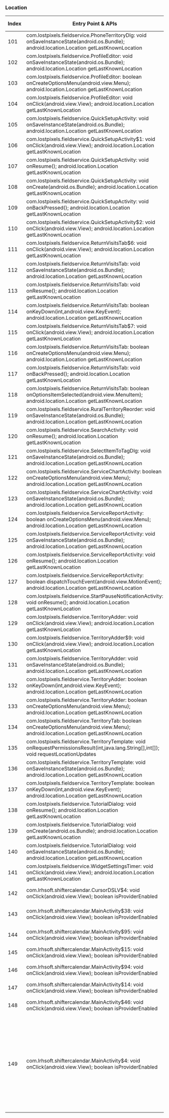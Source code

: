 ### Location
| Index | Entry Point & APIs | Screen shot | Resource id | Label |
| ------------- | ------------- | ------------- |-------------|-------------|
| 101 | com.lostpixels.fieldservice.PhoneTerritoryDlg: void onSaveInstanceState(android.os.Bundle); android.location.Location getLastKnownLocation | ![](C:\Users\hfu\Documents\COSMOS\output\py\Play_win8\Productivity\com.lostpixels.fieldservice\com.lostpixels.fieldservice.PhoneTerritoryDlg.png) |  | |
| 102 | com.lostpixels.fieldservice.ProfileEditor: void onSaveInstanceState(android.os.Bundle); android.location.Location getLastKnownLocation | ![](C:\Users\hfu\Documents\COSMOS\output\py\Play_win8\Productivity\com.lostpixels.fieldservice\com.lostpixels.fieldservice.ProfileEditor.png) |  | |
| 103 | com.lostpixels.fieldservice.ProfileEditor: boolean onCreateOptionsMenu(android.view.Menu); android.location.Location getLastKnownLocation | ![](C:\Users\hfu\Documents\COSMOS\output\py\Play_win8\Productivity\com.lostpixels.fieldservice\com.lostpixels.fieldservice.ProfileEditor.png) |  | |
| 104 | com.lostpixels.fieldservice.ProfileEditor: void onClick(android.view.View); android.location.Location getLastKnownLocation | ![](C:\Users\hfu\Documents\COSMOS\output\py\Play_win8\Productivity\com.lostpixels.fieldservice\com.lostpixels.fieldservice.ProfileEditor.png) |  | |
| 105 | com.lostpixels.fieldservice.QuickSetupActivity: void onSaveInstanceState(android.os.Bundle); android.location.Location getLastKnownLocation | ![](C:\Users\hfu\Documents\COSMOS\output\py\Play_win8\Productivity\com.lostpixels.fieldservice\com.lostpixels.fieldservice.QuickSetupActivity.png) |  | |
| 106 | com.lostpixels.fieldservice.QuickSetupActivity$1: void onClick(android.view.View); android.location.Location getLastKnownLocation | ![](C:\Users\hfu\Documents\COSMOS\output\py\Play_win8\Productivity\com.lostpixels.fieldservice\com.lostpixels.fieldservice.QuickSetupActivity.png) |  | |
| 107 | com.lostpixels.fieldservice.QuickSetupActivity: void onResume(); android.location.Location getLastKnownLocation | ![](C:\Users\hfu\Documents\COSMOS\output\py\Play_win8\Productivity\com.lostpixels.fieldservice\com.lostpixels.fieldservice.QuickSetupActivity.png) |  | |
| 108 | com.lostpixels.fieldservice.QuickSetupActivity: void onCreate(android.os.Bundle); android.location.Location getLastKnownLocation | ![](C:\Users\hfu\Documents\COSMOS\output\py\Play_win8\Productivity\com.lostpixels.fieldservice\com.lostpixels.fieldservice.QuickSetupActivity.png) |  | |
| 109 | com.lostpixels.fieldservice.QuickSetupActivity: void onBackPressed(); android.location.Location getLastKnownLocation | ![](C:\Users\hfu\Documents\COSMOS\output\py\Play_win8\Productivity\com.lostpixels.fieldservice\com.lostpixels.fieldservice.QuickSetupActivity.png) |  | |
| 110 | com.lostpixels.fieldservice.QuickSetupActivity$2: void onClick(android.view.View); android.location.Location getLastKnownLocation | ![](C:\Users\hfu\Documents\COSMOS\output\py\Play_win8\Productivity\com.lostpixels.fieldservice\com.lostpixels.fieldservice.QuickSetupActivity.png) |  | |
| 111 | com.lostpixels.fieldservice.ReturnVisitsTab$6: void onClick(android.view.View); android.location.Location getLastKnownLocation | ![](C:\Users\hfu\Documents\COSMOS\output\py\Play_win8\Productivity\com.lostpixels.fieldservice\com.lostpixels.fieldservice.ReturnVisitsTab.png) |  | |
| 112 | com.lostpixels.fieldservice.ReturnVisitsTab: void onSaveInstanceState(android.os.Bundle); android.location.Location getLastKnownLocation | ![](C:\Users\hfu\Documents\COSMOS\output\py\Play_win8\Productivity\com.lostpixels.fieldservice\com.lostpixels.fieldservice.ReturnVisitsTab.png) |  | |
| 113 | com.lostpixels.fieldservice.ReturnVisitsTab: void onResume(); android.location.Location getLastKnownLocation | ![](C:\Users\hfu\Documents\COSMOS\output\py\Play_win8\Productivity\com.lostpixels.fieldservice\com.lostpixels.fieldservice.ReturnVisitsTab.png) |  | |
| 114 | com.lostpixels.fieldservice.ReturnVisitsTab: boolean onKeyDown(int,android.view.KeyEvent); android.location.Location getLastKnownLocation | ![](C:\Users\hfu\Documents\COSMOS\output\py\Play_win8\Productivity\com.lostpixels.fieldservice\com.lostpixels.fieldservice.ReturnVisitsTab.png) |  | |
| 115 | com.lostpixels.fieldservice.ReturnVisitsTab$7: void onClick(android.view.View); android.location.Location getLastKnownLocation | ![](C:\Users\hfu\Documents\COSMOS\output\py\Play_win8\Productivity\com.lostpixels.fieldservice\com.lostpixels.fieldservice.ReturnVisitsTab.png) |  | |
| 116 | com.lostpixels.fieldservice.ReturnVisitsTab: boolean onCreateOptionsMenu(android.view.Menu); android.location.Location getLastKnownLocation | ![](C:\Users\hfu\Documents\COSMOS\output\py\Play_win8\Productivity\com.lostpixels.fieldservice\com.lostpixels.fieldservice.ReturnVisitsTab.png) |  | |
| 117 | com.lostpixels.fieldservice.ReturnVisitsTab: void onBackPressed(); android.location.Location getLastKnownLocation | ![](C:\Users\hfu\Documents\COSMOS\output\py\Play_win8\Productivity\com.lostpixels.fieldservice\com.lostpixels.fieldservice.ReturnVisitsTab.png) |  | |
| 118 | com.lostpixels.fieldservice.ReturnVisitsTab: boolean onOptionsItemSelected(android.view.MenuItem); android.location.Location getLastKnownLocation | ![](C:\Users\hfu\Documents\COSMOS\output\py\Play_win8\Productivity\com.lostpixels.fieldservice\com.lostpixels.fieldservice.ReturnVisitsTab.png) |  | |
| 119 | com.lostpixels.fieldservice.RuralTerritoryReorder: void onSaveInstanceState(android.os.Bundle); android.location.Location getLastKnownLocation | ![](C:\Users\hfu\Documents\COSMOS\output\py\Play_win8\Productivity\com.lostpixels.fieldservice\com.lostpixels.fieldservice.RuralTerritoryReorder.png) |  | |
| 120 | com.lostpixels.fieldservice.SearchActivity: void onResume(); android.location.Location getLastKnownLocation | ![](C:\Users\hfu\Documents\COSMOS\output\py\Play_win8\Productivity\com.lostpixels.fieldservice\com.lostpixels.fieldservice.SearchActivity.png) |  | |
| 121 | com.lostpixels.fieldservice.SelectItemToTagDlg: void onSaveInstanceState(android.os.Bundle); android.location.Location getLastKnownLocation | ![](C:\Users\hfu\Documents\COSMOS\output\py\Play_win8\Productivity\com.lostpixels.fieldservice\com.lostpixels.fieldservice.SelectItemToTagDlg.png) |  | |
| 122 | com.lostpixels.fieldservice.ServiceChartActivity: boolean onCreateOptionsMenu(android.view.Menu); android.location.Location getLastKnownLocation | ![](C:\Users\hfu\Documents\COSMOS\output\py\Play_win8\Productivity\com.lostpixels.fieldservice\com.lostpixels.fieldservice.ServiceChartActivity.png) |  | |
| 123 | com.lostpixels.fieldservice.ServiceChartActivity: void onSaveInstanceState(android.os.Bundle); android.location.Location getLastKnownLocation | ![](C:\Users\hfu\Documents\COSMOS\output\py\Play_win8\Productivity\com.lostpixels.fieldservice\com.lostpixels.fieldservice.ServiceChartActivity.png) |  | |
| 124 | com.lostpixels.fieldservice.ServiceReportActivity: boolean onCreateOptionsMenu(android.view.Menu); android.location.Location getLastKnownLocation | ![](C:\Users\hfu\Documents\COSMOS\output\py\Play_win8\Productivity\com.lostpixels.fieldservice\com.lostpixels.fieldservice.ServiceReportActivity.png) |  | |
| 125 | com.lostpixels.fieldservice.ServiceReportActivity: void onSaveInstanceState(android.os.Bundle); android.location.Location getLastKnownLocation | ![](C:\Users\hfu\Documents\COSMOS\output\py\Play_win8\Productivity\com.lostpixels.fieldservice\com.lostpixels.fieldservice.ServiceReportActivity.png) |  | |
| 126 | com.lostpixels.fieldservice.ServiceReportActivity: void onResume(); android.location.Location getLastKnownLocation | ![](C:\Users\hfu\Documents\COSMOS\output\py\Play_win8\Productivity\com.lostpixels.fieldservice\com.lostpixels.fieldservice.ServiceReportActivity.png) |  | |
| 127 | com.lostpixels.fieldservice.ServiceReportActivity: boolean dispatchTouchEvent(android.view.MotionEvent); android.location.Location getLastKnownLocation | ![](C:\Users\hfu\Documents\COSMOS\output\py\Play_win8\Productivity\com.lostpixels.fieldservice\com.lostpixels.fieldservice.ServiceReportActivity.png) |  | |
| 128 | com.lostpixels.fieldservice.StartPauseNotificationActivity: void onResume(); android.location.Location getLastKnownLocation | ![](C:\Users\hfu\Documents\COSMOS\output\py\Play_win8\Productivity\com.lostpixels.fieldservice\com.lostpixels.fieldservice.StartPauseNotificationActivity.png) |  | |
| 129 | com.lostpixels.fieldservice.TerritoryAdder: void onClick(android.view.View); android.location.Location getLastKnownLocation | ![](C:\Users\hfu\Documents\COSMOS\output\py\Play_win8\Productivity\com.lostpixels.fieldservice\com.lostpixels.fieldservice.TerritoryAdder.png) |  | |
| 130 | com.lostpixels.fieldservice.TerritoryAdder$9: void onClick(android.view.View); android.location.Location getLastKnownLocation | ![](C:\Users\hfu\Documents\COSMOS\output\py\Play_win8\Productivity\com.lostpixels.fieldservice\com.lostpixels.fieldservice.TerritoryAdder.png) | {'2131361930': <sensitive_component.SensitiveComponent.SensitiveView object at 0x090B8110>} | |
| 131 | com.lostpixels.fieldservice.TerritoryAdder: void onSaveInstanceState(android.os.Bundle); android.location.Location getLastKnownLocation | ![](C:\Users\hfu\Documents\COSMOS\output\py\Play_win8\Productivity\com.lostpixels.fieldservice\com.lostpixels.fieldservice.TerritoryAdder.png) |  | |
| 132 | com.lostpixels.fieldservice.TerritoryAdder: boolean onKeyDown(int,android.view.KeyEvent); android.location.Location getLastKnownLocation | ![](C:\Users\hfu\Documents\COSMOS\output\py\Play_win8\Productivity\com.lostpixels.fieldservice\com.lostpixels.fieldservice.TerritoryAdder.png) |  | |
| 133 | com.lostpixels.fieldservice.TerritoryAdder: boolean onCreateOptionsMenu(android.view.Menu); android.location.Location getLastKnownLocation | ![](C:\Users\hfu\Documents\COSMOS\output\py\Play_win8\Productivity\com.lostpixels.fieldservice\com.lostpixels.fieldservice.TerritoryAdder.png) |  | |
| 134 | com.lostpixels.fieldservice.TerritoryTab: boolean onCreateOptionsMenu(android.view.Menu); android.location.Location getLastKnownLocation | ![](C:\Users\hfu\Documents\COSMOS\output\py\Play_win8\Productivity\com.lostpixels.fieldservice\com.lostpixels.fieldservice.TerritoryTab.png) |  | |
| 135 | com.lostpixels.fieldservice.TerritoryTemplate: void onRequestPermissionsResult(int,java.lang.String[],int[]); void requestLocationUpdates | ![](C:\Users\hfu\Documents\COSMOS\output\py\Play_win8\Productivity\com.lostpixels.fieldservice\com.lostpixels.fieldservice.TerritoryTemplate.png) |  | |
| 136 | com.lostpixels.fieldservice.TerritoryTemplate: void onSaveInstanceState(android.os.Bundle); android.location.Location getLastKnownLocation | ![](C:\Users\hfu\Documents\COSMOS\output\py\Play_win8\Productivity\com.lostpixels.fieldservice\com.lostpixels.fieldservice.TerritoryTemplate.png) |  | |
| 137 | com.lostpixels.fieldservice.TerritoryTemplate: boolean onKeyDown(int,android.view.KeyEvent); android.location.Location getLastKnownLocation | ![](C:\Users\hfu\Documents\COSMOS\output\py\Play_win8\Productivity\com.lostpixels.fieldservice\com.lostpixels.fieldservice.TerritoryTemplate.png) |  | |
| 138 | com.lostpixels.fieldservice.TutorialDialog: void onResume(); android.location.Location getLastKnownLocation | ![](C:\Users\hfu\Documents\COSMOS\output\py\Play_win8\Productivity\com.lostpixels.fieldservice\com.lostpixels.fieldservice.TutorialDialog.png) |  | |
| 139 | com.lostpixels.fieldservice.TutorialDialog: void onCreate(android.os.Bundle); android.location.Location getLastKnownLocation | ![](C:\Users\hfu\Documents\COSMOS\output\py\Play_win8\Productivity\com.lostpixels.fieldservice\com.lostpixels.fieldservice.TutorialDialog.png) |  | |
| 140 | com.lostpixels.fieldservice.TutorialDialog: void onSaveInstanceState(android.os.Bundle); android.location.Location getLastKnownLocation | ![](C:\Users\hfu\Documents\COSMOS\output\py\Play_win8\Productivity\com.lostpixels.fieldservice\com.lostpixels.fieldservice.TutorialDialog.png) |  | |
| 141 | com.lostpixels.fieldservice.WidgetSettingsTimer: void onClick(android.view.View); android.location.Location getLastKnownLocation | ![](C:\Users\hfu\Documents\COSMOS\output\py\Play_win8\Productivity\com.lostpixels.fieldservice\com.lostpixels.fieldservice.WidgetSettingsTimer.png) |  | |
| 142 | com.lrhsoft.shiftercalendar.CursorDSLV$4: void onClick(android.view.View); boolean isProviderEnabled | ![](C:\Users\hfu\Documents\COSMOS\output\py\Play_win8\Productivity\com.lrhsoft.shiftercalendar\com.lrhsoft.shiftercalendar.CursorDSLV.png) | {'2131624759': <sensitive_component.SensitiveComponent.SensitiveView object at 0x09387550>} | |
| 143 | com.lrhsoft.shiftercalendar.MainActivity$38: void onClick(android.view.View); boolean isProviderEnabled | ![](C:\Users\hfu\Documents\COSMOS\output\py\Play_win8\Productivity\com.lrhsoft.shiftercalendar\com.lrhsoft.shiftercalendar.MainActivity.png) | {'2131624296': <sensitive_component.SensitiveComponent.SensitiveView object at 0x0905F470>} | |
| 144 | com.lrhsoft.shiftercalendar.MainActivity$95: void onClick(android.view.View); boolean isProviderEnabled | ![](C:\Users\hfu\Documents\COSMOS\output\py\Play_win8\Productivity\com.lrhsoft.shiftercalendar\com.lrhsoft.shiftercalendar.MainActivity.png) | {'2131624429': <sensitive_component.SensitiveComponent.SensitiveView object at 0x09470FB0>} | |
| 145 | com.lrhsoft.shiftercalendar.MainActivity$15: void onClick(android.view.View); boolean isProviderEnabled | ![](C:\Users\hfu\Documents\COSMOS\output\py\Play_win8\Productivity\com.lrhsoft.shiftercalendar\com.lrhsoft.shiftercalendar.MainActivity.png) |  | |
| 146 | com.lrhsoft.shiftercalendar.MainActivity$94: void onClick(android.view.View); boolean isProviderEnabled | ![](C:\Users\hfu\Documents\COSMOS\output\py\Play_win8\Productivity\com.lrhsoft.shiftercalendar\com.lrhsoft.shiftercalendar.MainActivity.png) | {'2131624422': <sensitive_component.SensitiveComponent.SensitiveView object at 0x09470290>} | |
| 147 | com.lrhsoft.shiftercalendar.MainActivity$14: void onClick(android.view.View); boolean isProviderEnabled | ![](C:\Users\hfu\Documents\COSMOS\output\py\Play_win8\Productivity\com.lrhsoft.shiftercalendar\com.lrhsoft.shiftercalendar.MainActivity.png) |  | |
| 148 | com.lrhsoft.shiftercalendar.MainActivity$46: void onClick(android.view.View); boolean isProviderEnabled | ![](C:\Users\hfu\Documents\COSMOS\output\py\Play_win8\Productivity\com.lrhsoft.shiftercalendar\com.lrhsoft.shiftercalendar.MainActivity.png) | {'2131624303': <sensitive_component.SensitiveComponent.SensitiveView object at 0x09470190>} | |
| 149 | com.lrhsoft.shiftercalendar.MainActivity$4: void onClick(android.view.View); boolean isProviderEnabled | ![](C:\Users\hfu\Documents\COSMOS\output\py\Play_win8\Productivity\com.lrhsoft.shiftercalendar\com.lrhsoft.shiftercalendar.MainActivity.png) | {'2131624302': <sensitive_component.SensitiveComponent.SensitiveView object at 0x094704D0>, '2131624303': <sensitive_component.SensitiveComponent.SensitiveView object at 0x09470A10>, '2131624301': <sensitive_component.SensitiveComponent.SensitiveView object at 0x09470890>, '2131624294': <sensitive_component.SensitiveComponent.SensitiveView object at 0x09470930>, '2131624295': <sensitive_component.SensitiveComponent.SensitiveView object at 0x09470630>, '2131624292': <sensitive_component.SensitiveComponent.SensitiveView object at 0x09470050>, '2131624293': <sensitive_component.SensitiveComponent.SensitiveView object at 0x09470A70>} | |
